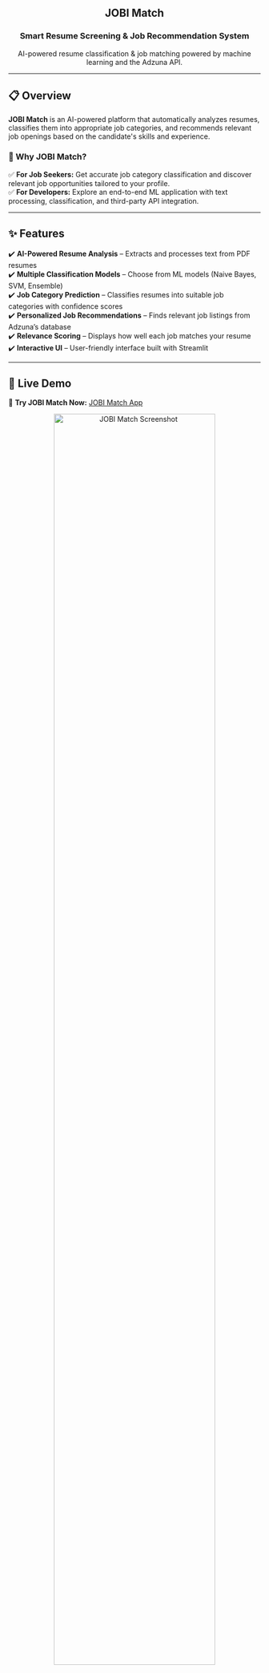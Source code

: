 <div align="center">
  <h2>JOBI Match</h2>
  <h3>Smart Resume Screening & Job Recommendation System</h3>
  <p>AI-powered resume classification & job matching powered by machine learning and the Adzuna API.</p>
</div>

---

## 📋 Overview  
**JOBI Match** is an AI-powered platform that automatically analyzes resumes, classifies them into appropriate job categories, and recommends relevant job openings based on the candidate's skills and experience.  

### 🎯 Why JOBI Match?
✅ **For Job Seekers:** Get accurate job category classification and discover relevant job opportunities tailored to your profile.  
✅ **For Developers:** Explore an end-to-end ML application with text processing, classification, and third-party API integration.

---

## ✨ Features  
✔️ **AI-Powered Resume Analysis** – Extracts and processes text from PDF resumes  
✔️ **Multiple Classification Models** – Choose from ML models (Naive Bayes, SVM, Ensemble)  
✔️ **Job Category Prediction** – Classifies resumes into suitable job categories with confidence scores  
✔️ **Personalized Job Recommendations** – Finds relevant job listings from Adzuna’s database  
✔️ **Relevance Scoring** – Displays how well each job matches your resume  
✔️ **Interactive UI** – User-friendly interface built with Streamlit  

---

## 🚀 Live Demo  
🔗 **Try JOBI Match Now:** [JOBI Match App](#)  

<div align="center">
  <img src="https://i.imgur.com/OBzX9kL.png" alt="JOBI Match Screenshot" width="80%"/>
</div>

---

## 🔧 Installation & Setup  

### **Prerequisites**  
- Python 3.8+  
- Git  

### **Local Setup**  
Clone the repository:
```bash
git clone https://github.com/syashu16/Automated-Resume-Screening-System-and-Job-recommdation-System.git
cd Automated-Resume-Screening-System-and-Job-recommdation-System
